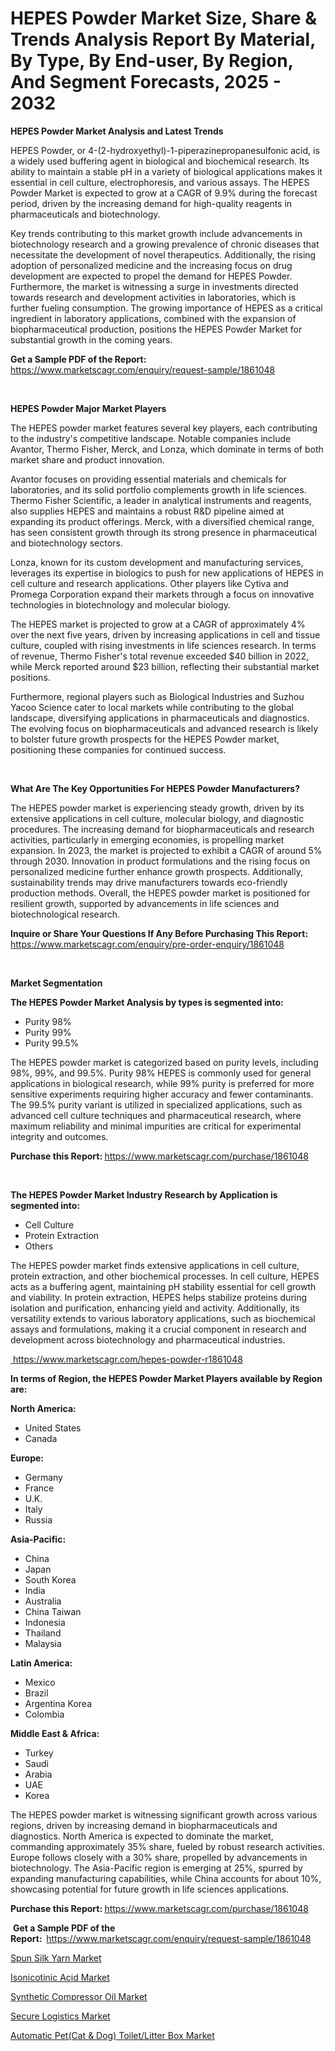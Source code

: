 <p><h1>HEPES Powder Market Size, Share & Trends Analysis Report By Material, By Type, By End-user, By Region, And Segment Forecasts, 2025 - 2032</h1></p><p><strong>HEPES Powder Market Analysis and Latest Trends</strong></p>
<p><p>HEPES Powder, or 4-(2-hydroxyethyl)-1-piperazinepropanesulfonic acid, is a widely used buffering agent in biological and biochemical research. Its ability to maintain a stable pH in a variety of biological applications makes it essential in cell culture, electrophoresis, and various assays. The HEPES Powder Market is expected to grow at a CAGR of 9.9% during the forecast period, driven by the increasing demand for high-quality reagents in pharmaceuticals and biotechnology. </p><p>Key trends contributing to this market growth include advancements in biotechnology research and a growing prevalence of chronic diseases that necessitate the development of novel therapeutics. Additionally, the rising adoption of personalized medicine and the increasing focus on drug development are expected to propel the demand for HEPES Powder. Furthermore, the market is witnessing a surge in investments directed towards research and development activities in laboratories, which is further fueling consumption. The growing importance of HEPES as a critical ingredient in laboratory applications, combined with the expansion of biopharmaceutical production, positions the HEPES Powder Market for substantial growth in the coming years.</p></p>
<p><strong>Get a Sample PDF of the Report:&nbsp;</strong> <a href="https://www.marketscagr.com/enquiry/request-sample/1861048?utm_campaign=2241&utm_medium=2&utm_source=Github&utm_content=ia&utm_term=31012025&utm_id=hepes-powder">https://www.marketscagr.com/enquiry/request-sample/1861048</a></p>
<p>&nbsp;</p>
<p><strong>HEPES Powder Major Market Players</strong></p>
<p><p>The HEPES powder market features several key players, each contributing to the industry's competitive landscape. Notable companies include Avantor, Thermo Fisher, Merck, and Lonza, which dominate in terms of both market share and product innovation. </p><p>Avantor focuses on providing essential materials and chemicals for laboratories, and its solid portfolio complements growth in life sciences. Thermo Fisher Scientific, a leader in analytical instruments and reagents, also supplies HEPES and maintains a robust R&D pipeline aimed at expanding its product offerings. Merck, with a diversified chemical range, has seen consistent growth through its strong presence in pharmaceutical and biotechnology sectors. </p><p>Lonza, known for its custom development and manufacturing services, leverages its expertise in biologics to push for new applications of HEPES in cell culture and research applications. Other players like Cytiva and Promega Corporation expand their markets through a focus on innovative technologies in biotechnology and molecular biology.</p><p>The HEPES market is projected to grow at a CAGR of approximately 4% over the next five years, driven by increasing applications in cell and tissue culture, coupled with rising investments in life sciences research. In terms of revenue, Thermo Fisher's total revenue exceeded $40 billion in 2022, while Merck reported around $23 billion, reflecting their substantial market positions. </p><p>Furthermore, regional players such as Biological Industries and Suzhou Yacoo Science cater to local markets while contributing to the global landscape, diversifying applications in pharmaceuticals and diagnostics. The evolving focus on biopharmaceuticals and advanced research is likely to bolster future growth prospects for the HEPES Powder market, positioning these companies for continued success.</p></p>
<p>&nbsp;</p>
<p><strong>What Are The Key Opportunities For HEPES Powder Manufacturers?</strong></p>
<p><p>The HEPES powder market is experiencing steady growth, driven by its extensive applications in cell culture, molecular biology, and diagnostic procedures. The increasing demand for biopharmaceuticals and research activities, particularly in emerging economies, is propelling market expansion. In 2023, the market is projected to exhibit a CAGR of around 5% through 2030. Innovation in product formulations and the rising focus on personalized medicine further enhance growth prospects. Additionally, sustainability trends may drive manufacturers towards eco-friendly production methods. Overall, the HEPES powder market is positioned for resilient growth, supported by advancements in life sciences and biotechnological research.</p></p>
<p><strong>Inquire or Share Your Questions If Any Before Purchasing This Report:</strong> <a href="https://www.marketscagr.com/enquiry/pre-order-enquiry/1861048?utm_campaign=2241&utm_medium=2&utm_source=Github&utm_content=ia&utm_term=31012025&utm_id=hepes-powder">https://www.marketscagr.com/enquiry/pre-order-enquiry/1861048</a></p>
<p>&nbsp;</p>
<p><strong>Market Segmentation</strong></p>
<p><strong>The HEPES Powder Market Analysis by types is segmented into:</strong></p>
<p><ul><li>Purity 98%</li><li>Purity 99%</li><li>Purity 99.5%</li></ul></p>
<p><p>The HEPES powder market is categorized based on purity levels, including 98%, 99%, and 99.5%. Purity 98% HEPES is commonly used for general applications in biological research, while 99% purity is preferred for more sensitive experiments requiring higher accuracy and fewer contaminants. The 99.5% purity variant is utilized in specialized applications, such as advanced cell culture techniques and pharmaceutical research, where maximum reliability and minimal impurities are critical for experimental integrity and outcomes.</p></p>
<p><strong>Purchase this Report:&nbsp;</strong><a href="https://www.marketscagr.com/purchase/1861048?utm_campaign=2241&utm_medium=2&utm_source=Github&utm_content=ia&utm_term=31012025&utm_id=hepes-powder">https://www.marketscagr.com/purchase/1861048</a></p>
<p>&nbsp;</p>
<p><strong>The HEPES Powder Market Industry Research by Application is segmented into:</strong></p>
<p><ul><li>Cell Culture</li><li>Protein Extraction</li><li>Others</li></ul></p>
<p><p>The HEPES powder market finds extensive applications in cell culture, protein extraction, and other biochemical processes. In cell culture, HEPES acts as a buffering agent, maintaining pH stability essential for cell growth and viability. In protein extraction, HEPES helps stabilize proteins during isolation and purification, enhancing yield and activity. Additionally, its versatility extends to various laboratory applications, such as biochemical assays and formulations, making it a crucial component in research and development across biotechnology and pharmaceutical industries.</p></p>
<p><a href="https://www.marketscagr.com/hepes-powder-r1861048?utm_campaign=2241&utm_medium=2&utm_source=Github&utm_content=ia&utm_term=31012025&utm_id=hepes-powder">&nbsp;https://www.marketscagr.com/hepes-powder-r1861048</a></p>
<p><strong>In terms of Region, the HEPES Powder Market Players available by Region are:</strong></p>
<p>
    <p> <strong> North America: </strong>
        <ul>
            <li>United States</li>
            <li>Canada</li>
        </ul>
        </p> 
    <p> <strong> Europe: </strong>
        <ul>
            <li>Germany</li>
            <li>France</li>
            <li>U.K.</li>
            <li>Italy</li>
            <li>Russia</li>
        </ul>
        </p> 
    <p> <strong> Asia-Pacific: </strong>
        <ul>
            <li>China</li>
            <li>Japan</li>
            <li>South Korea</li>
            <li>India</li>
            <li>Australia</li>
            <li>China Taiwan</li>
            <li>Indonesia</li>
            <li>Thailand</li>
            <li>Malaysia</li>
        </ul>
        </p> 
    <p> <strong> Latin America: </strong>
        <ul>
            <li>Mexico</li>
            <li>Brazil</li>
            <li>Argentina Korea</li>
            <li>Colombia</li>
        </ul>
        </p> 
    <p> <strong> Middle East & Africa: </strong>
        <ul>
            <li>Turkey</li>
            <li>Saudi</li>
            <li>Arabia</li>
            <li>UAE</li>
            <li>Korea</li>
        </ul>
    </p>
    </p>
<p><p>The HEPES powder market is witnessing significant growth across various regions, driven by increasing demand in biopharmaceuticals and diagnostics. North America is expected to dominate the market, commanding approximately 35% share, fueled by robust research activities. Europe follows closely with a 30% share, propelled by advancements in biotechnology. The Asia-Pacific region is emerging at 25%, spurred by expanding manufacturing capabilities, while China accounts for about 10%, showcasing potential for future growth in life sciences applications.</p></p>
<p><strong>Purchase this Report: </strong><a href="https://www.marketscagr.com/purchase/1861048?utm_campaign=2241&utm_medium=2&utm_source=Github&utm_content=ia&utm_term=31012025&utm_id=hepes-powder">https://www.marketscagr.com/purchase/1861048</a></p>
<p>&nbsp;<strong>Get a Sample PDF of the Report:&nbsp;&nbsp;</strong><a href="https://www.marketscagr.com/enquiry/request-sample/1861048?utm_campaign=2241&utm_medium=2&utm_source=Github&utm_content=ia&utm_term=31012025&utm_id=hepes-powder">https://www.marketscagr.com/enquiry/request-sample/1861048</a></p>
<p><strong></strong></p>
<p><p><a href="https://www.linkedin.com/pulse/exploring-potential-spun-silk-yarn-marketthe-upcoming-prospects-cvbhc?utm_campaign=2241&utm_medium=2&utm_source=Github&utm_content=ia&utm_term=31012025&utm_id=hepes-powder">Spun Silk Yarn Market</a></p><p><a href="https://github.com/princessbartram3/Market-Research-Report-List-1/blob/main/isonicotinic-acid-market.md?utm_campaign=2241&utm_medium=2&utm_source=Github&utm_content=ia&utm_term=31012025&utm_id=hepes-powder">Isonicotinic Acid Market</a></p><p><a href="https://www.linkedin.com/pulse/comprehensive-overview-synthetic-compressor-oil-market-competitive-aifre?utm_campaign=2241&utm_medium=2&utm_source=Github&utm_content=ia&utm_term=31012025&utm_id=hepes-powder">Synthetic Compressor Oil Market</a></p><p><a href="https://www.linkedin.com/pulse/aligning-strategies-growth-secure-logistics-market-report-highlighting-uypkc?utm_campaign=2241&utm_medium=2&utm_source=Github&utm_content=ia&utm_term=31012025&utm_id=hepes-powder">Secure Logistics Market</a></p><p><a href="https://www.linkedin.com/pulse/thorough-analysis-global-regional-development-automatic-lhxzc?utm_campaign=2241&utm_medium=2&utm_source=Github&utm_content=ia&utm_term=31012025&utm_id=hepes-powder">Automatic Pet(Cat & Dog) Toilet/Litter Box Market</a></p></p>